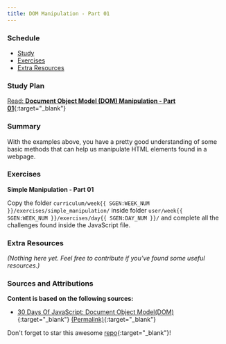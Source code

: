 ```yaml
---
title: DOM Manipulation - Part 01
---
```


### Schedule

  - [Study](#study-plan-NN)
  - [Exercises](#exercises-NN)
  - [Extra Resources](#extra-resources-NN)

### Study Plan

  <!-- SGEN:META:PROGRESS:task=Read 'Document Object Model (DOM) Manipulation - Part 01' -->
  [Read: **Document Object Model (DOM) Manipulation - Part 01**](../modules/javascript/web_apis/dom/manipulation/part-01/content/index.md){:target="_blank"}

### Summary

  With the examples above, you have a pretty good understanding of some basic methods that can help us manipulate HTML elements found in a webpage.

### Exercises

  **Simple Manipulation - Part 01**
  
  <!-- SGEN:META:PROGRESS:task=Complete the exercise 'Simple Manipulation - Part 01'|user_folder=simple_manipulation -->
  <!-- SGEN:META:TESTS:name=Test Exercise: 'Simple Manipulation - Part 01'|type=exist|user_folder=simple_manipulation|files=dom.html,dom.js -->
  Copy the folder `curriculum/week{{ SGEN:WEEK_NUM }}/exercises/simple_manipulation/` inside folder `user/week{{ SGEN:WEEK_NUM }}/exercises/day{{ SGEN:DAY_NUM }}/` and complete all the challenges found inside the JavaScript file.

### Extra Resources

  _(Nothing here yet. Feel free to contribute if you've found some useful resources.)_

### Sources and Attributions

  **Content is based on the following sources:**

  - [30 Days Of JavaScript: Document Object Model(DOM)](https://github.com/in-tech-gration/30-Days-Of-JavaScript/blob/master/21_Day_DOM/21_day_dom.md){:target="_blank"} [(Permalink)](https://github.com/in-tech-gration/30-Days-Of-JavaScript/blob/55d8e3dbc0410d64c1dc3ea5915e015a7950cf2a/21_Day_DOM/21_day_dom.md){:target="_blank"}

  Don't forget to star this awesome [repo](https://github.com/Asabeneh/30-Days-Of-JavaScript){:target="_blank"}!